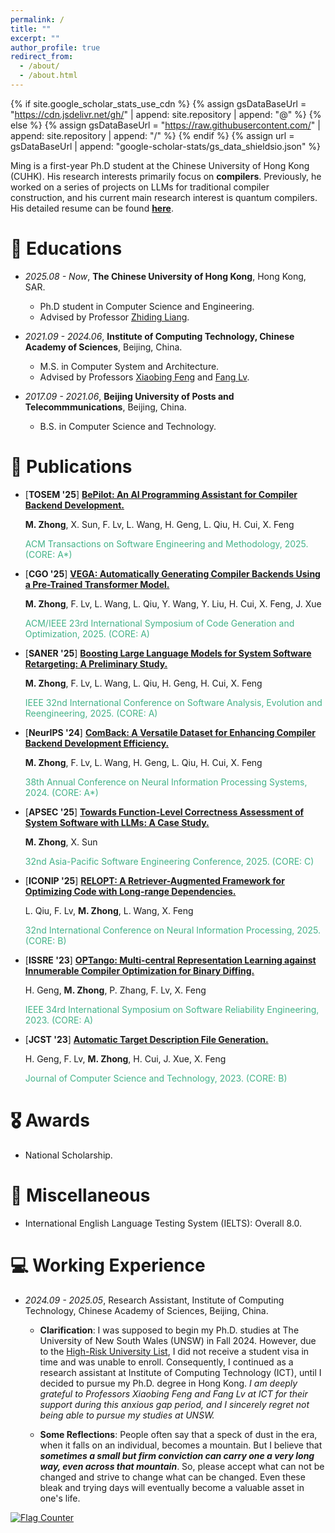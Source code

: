 ```yaml
---
permalink: /
title: ""
excerpt: ""
author_profile: true
redirect_from: 
  - /about/
  - /about.html
---
```


{% if site.google_scholar_stats_use_cdn %}
{% assign gsDataBaseUrl = "https://cdn.jsdelivr.net/gh/" | append: site.repository | append: "@" %}
{% else %}
{% assign gsDataBaseUrl = "https://raw.githubusercontent.com/" | append: site.repository | append: "/" %}
{% endif %}
{% assign url = gsDataBaseUrl | append: "google-scholar-stats/gs_data_shieldsio.json" %}

<span class='anchor' id='about-me'></span>

Ming is a first-year Ph.D student at the Chinese University of Hong Kong (CUHK). His research interests primarily focus on **compilers**. Previously, he worked on a series of projects on LLMs for traditional compiler construction, and his current main research interest is quantum compilers. His detailed resume can be found <a id="cv-link" href="files/resume_Ming.pdf" target="_blank"><b>here</b></a>.


# 📖 Educations
- *2025.08 - Now*, **The Chinese University of Hong Kong**, Hong Kong, SAR.
  - Ph.D student in Computer Science and Engineering.
  - Advised by Professor [Zhiding Liang](https://www.innovationadvancedlab.com/team).


- *2021.09 - 2024.06*, **Institute of Computing Technology, Chinese Academy of Sciences**, Beijing, China.
  - M.S. in Computer System and Architecture.
  - Advised by Professors [Xiaobing Feng](https://people.ucas.ac.cn/~fengxiaobing) and [Fang Lv](https://lvfang1109.github.io/).


- *2017.09 - 2021.06*, **Beijing University of Posts and Telecommmunications**, Beijing, China.
  - B.S. in Computer Science and Technology.


<!-- # 🔥 News
- *2022.02*: &nbsp;🎉🎉 Lorem ipsum dolor sit amet, consectetur adipiscing elit. Vivamus ornare aliquet ipsum, ac tempus justo dapibus sit amet. 
- *2022.02*: &nbsp;🎉🎉 Lorem ipsum dolor sit amet, consectetur adipiscing elit. Vivamus ornare aliquet ipsum, ac tempus justo dapibus sit amet.  -->

# 📝 Publications 

- [<b>TOSEM &#39;25</b>] [**BePilot: An AI Programming Assistant for Compiler Backend Development.**](https://dl.acm.org/doi/10.1145/3764585)
    
   **M. Zhong**, X. Sun, F. Lv, L. Wang, H. Geng, L. Qiu, H. Cui, X. Feng
   <p style="color:#44b389"> ACM Transactions on Software Engineering and Methodology, 2025. (CORE: A*)</p>


- [<b>CGO &#39;25</b>] [**VEGA: Automatically Generating Compiler Backends Using a Pre-Trained Transformer Model.**](https://dl.acm.org/doi/10.1145/3696443.3708931)
    
   **M. Zhong**, F. Lv, L. Wang, L. Qiu, Y. Wang, Y. Liu, H. Cui, X. Feng, J. Xue
   <p style="color:#44b389"> ACM/IEEE 23rd International Symposium of Code Generation and Optimization, 2025. (CORE: A)</p>

- [<b>SANER &#39;25</b>] [**Boosting Large Language Models for System Software Retargeting: A Preliminary Study.**](https://ieeexplore.ieee.org/abstract/document/10992492)
    
   **M. Zhong**, F. Lv, L. Wang, L. Qiu, H. Geng, H. Cui, X. Feng
   <p style="color:#44b389"> IEEE 32nd International Conference on Software Analysis, Evolution and Reengineering, 2025. (CORE: A)</p>



- [<b>NeurIPS &#39;24</b>] [**ComBack: A Versatile Dataset for Enhancing Compiler Backend Development Efficiency.**](https://neurips.cc/virtual/2024/poster/97455)
    
   **M. Zhong**, F. Lv, L. Wang, H. Geng, L. Qiu, H. Cui, X. Feng
   <p style="color:#44b389"> 38th Annual Conference on Neural Information Processing Systems, 2024. (CORE: A*)</p>

- [<b>APSEC &#39;25</b>] [**Towards Function-Level Correctness Assessment of System Software with LLMs: A Case Study.**](xxxx)
    
   **M. Zhong**, X. Sun
   <p style="color:#44b389"> 32nd Asia-Pacific Software Engineering Conference, 2025. (CORE: C)</p>

- [<b>ICONIP &#39;25</b>] [**RELOPT: A Retriever-Augmented Framework for Optimizing Code with Long-range Dependencies.**](xxxx)
    
   L. Qiu, F. Lv, **M. Zhong**, L. Wang,  X. Feng
   <p style="color:#44b389"> 32nd International Conference on Neural Information Processing, 2025. (CORE: B)</p>

- [<b>ISSRE &#39;23</b>] [**OPTango: Multi-central Representation Learning against Innumerable Compiler Optimization for Binary Diffing.**](https://ieeexplore.ieee.org/document/10301269)
    
   H. Geng, **M. Zhong**, P. Zhang, F. Lv, X. Feng
   <p style="color:#44b389"> IEEE 34rd International Symposium on Software Reliability Engineering, 2023. (CORE: A)</p>

- [<b>JCST &#39;23</b>] [**Automatic Target Description File Generation.**](https://dl.acm.org/doi/abs/10.1007/s11390-022-1919-x)
    
   H. Geng, F. Lv, **M. Zhong**, H. Cui, J. Xue, X. Feng
   <p style="color:#44b389"> Journal of Computer Science and Technology, 2023. (CORE: B)</p>





<!-- [**Project**](https://scholar.google.com/citations?view_op=view_citation&hl=zh-CN&user=DhtAFkwAAAAJ&citation_for_view=DhtAFkwAAAAJ:ALROH1vI_8AC) <strong><span class='show_paper_citations' data='DhtAFkwAAAAJ:ALROH1vI_8AC'></span></strong>
- Lorem ipsum dolor sit amet, consectetur adipiscing elit. Vivamus ornare aliquet ipsum, ac tempus justo dapibus sit amet. 
</div>
</div> -->
<!-- 
- [Lorem ipsum dolor sit amet, consectetur adipiscing elit. Vivamus ornare aliquet ipsum, ac tempus justo dapibus sit amet](https://github.com), A, B, C, **CVPR 2020** -->

# 🎖 Awards
<!-- - *2022.9* First Class Academic Scholarship in Chinese Academy of Sciences.
- *2021.12* Excellent Undergraduate Graduation Thesis in Beijing. -->
- National Scholarship. 

# 🌟 Miscellaneous
- International English Language Testing System (IELTS): Overall 8.0.


<!-- # 💬 Invited Talks
- *2021.06*, Lorem ipsum dolor sit amet, consectetur adipiscing elit. Vivamus ornare aliquet ipsum, ac tempus justo dapibus sit amet. 
- *2021.03*, Lorem ipsum dolor sit amet, consectetur adipiscing elit. Vivamus ornare aliquet ipsum, ac tempus justo dapibus sit amet.  \| [\[video\]](https://github.com/)  -->

# 💻 Working Experience
- *2024.09 - 2025.05*, Research Assistant, Institute of Computing Technology, Chinese Academy of Sciences, Beijing, China.

   - **Clarification**: I was supposed to begin my Ph.D. studies at The University of New South Wales (UNSW) in Fall 2024. However, due to the [High-Risk University List](https://en.wikipedia.org/wiki/Proclamation_10043), I did not receive a student visa in time and was unable to enroll. Consequently, I continued as a research assistant at Institute of Computing Technology (ICT), until I decided to pursue my Ph.D. degree in Hong Kong.
   *I am deeply grateful to Professors Xiaobing Feng and Fang Lv at ICT for their support during this anxious gap period, and I sincerely regret not being able to pursue my studies at UNSW.*

   - **Some Reflections**: People often say that a speck of dust in the era, when it falls on an individual, becomes a mountain. But I believe that **_sometimes a small but firm conviction can carry one a very long way, even across that mountain_**. So, please accept what can not be changed and strive to change what can be changed. Even these bleak and trying days will eventually become a valuable asset in one's life.


<a href="http://s01.flagcounter.com/more/MshA"><img src="https://s01.flagcounter.com/count2/MshA/bg_FFFFFF/txt_000000/border_CCCCCC/columns_2/maxflags_16/viewers_0/labels_0/pageviews_0/flags_0/percent_0/" alt="Flag Counter" border="0"></a>
